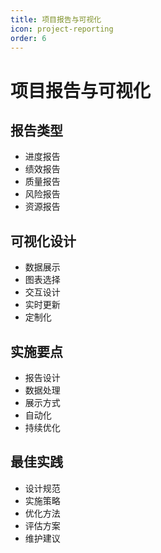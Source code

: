 ```yaml
---
title: 项目报告与可视化
icon: project-reporting
order: 6
---
```


# 项目报告与可视化

## 报告类型
- 进度报告
- 绩效报告
- 质量报告
- 风险报告
- 资源报告

## 可视化设计
- 数据展示
- 图表选择
- 交互设计
- 实时更新
- 定制化

## 实施要点
- 报告设计
- 数据处理
- 展示方式
- 自动化
- 持续优化

## 最佳实践
- 设计规范
- 实施策略
- 优化方法
- 评估方案
- 维护建议
